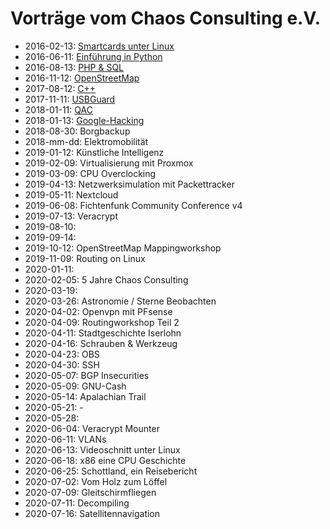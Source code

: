 # Vorträge vom Chaos Consulting e.V.

* 2016-02-13: [Smartcards unter Linux](SmartcardsUnterLinux-20160213/C2IS-Vortrag-SmartcardsUnterLinux.pdf)
* 2016-06-11: [Einführung in Python](EinfuehrungPython-20160611/C2IS-Vortrag-Python.pdf)
* 2016-08-13: [PHP & SQL](PHP_SQL-20160813/vortrag_php_sql.pdf)
* 2016-11-12: [OpenStreetMap](OpenStreetMap-20161112/vortrag_osm.pdf)
* 2017-08-12: [C++](C++-20170812/index.html)
* 2017-11-11: [USBGuard](USBGuard-20171111/USBGuard.pdf)
* 2018-01-11: [QAC](QAC-20180113/index.html)
* 2018-01-13: [Google-Hacking](googlehacking-20180113/googlehacking.pdf)
* 2018-08-30: Borgbackup
* 2018-mm-dd: Elektromobilität
* 2019-01-12: Künstliche Intelligenz
* 2019-02-09: Virtualisierung mit Proxmox
* 2019-03-09: CPU Overclocking
* 2019-04-13: Netzwerksimulation mit Packettracker
* 2019-05-11: Nextcloud
* 2019-06-08: Fichtenfunk Community Conference v4
* 2019-07-13: Veracrypt
* 2019-08-10: 
* 2019-09-14: 
* 2019-10-12: OpenStreetMap Mappingworkshop
* 2019-11-09: Routing on Linux
* 2020-01-11:
* 2020-02-05: 5 Jahre Chaos Consulting
* 2020-03-19: 
* 2020-03-26: Astronomie / Sterne Beobachten
* 2020-04-02: Openvpn mit PFsense
* 2020-04-09: Routingworkshop Teil 2
* 2020-04-11: Stadtgeschichte Iserlohn
* 2020-04-16: Schrauben & Werkzeug
* 2020-04-23: OBS
* 2020-04-30: SSH
* 2020-05-07: BGP Insecurities
* 2020-05-09: GNU-Cash
* 2020-05-14: Apalachian Trail
* 2020-05-21: -
* 2020-05-28:
* 2020-06-04: Veracrypt Mounter
* 2020-06-11: VLANs
* 2020-06-13: Videoschnitt unter Linux
* 2020-06-18: x86 eine CPU Geschichte
* 2020-06-25: Schottland, ein Reisebericht
* 2020-07-02: Vom Holz zum Löffel
* 2020-07-09: Gleitschirmfliegen
* 2020-07-11: Decompiling
* 2020-07-16: Satellitennavigation
